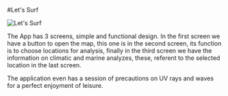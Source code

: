 #Let's Surf

![Let's Surf](https://api-2017.spaceappschallenge.org/team-photos/aLHcJpojT2pExxyINlKxSWYVtF4=/3010/width-800/)

The App has 3 screens, simple and functional design. In the first screen we have a button to open the map, this one is in the second screen, its function is to choose locations for analysis, finally in the third screen we have the information on climatic and marine analyzes, these, referent to the selected location in the last screen.

The application even has a session of precautions on UV rays and waves for a perfect enjoyment of leisure. 
